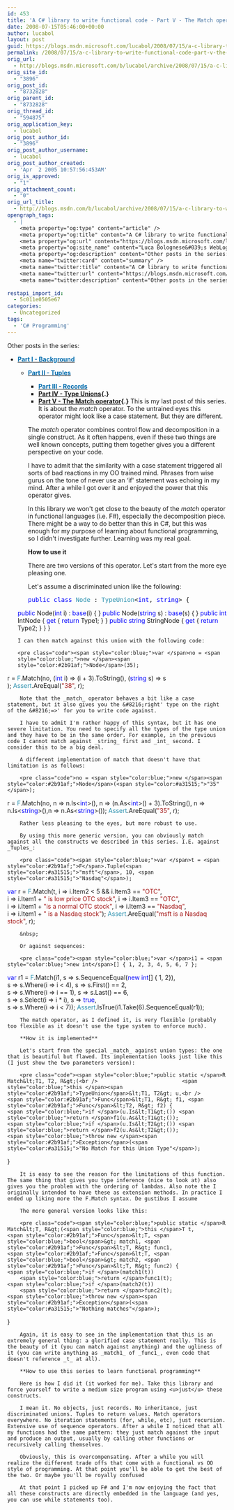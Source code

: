 ```yaml
---
id: 453
title: 'A C# library to write functional code - Part V - The Match operator'
date: 2008-07-15T05:46:00+00:00
author: lucabol
layout: post
guid: https://blogs.msdn.microsoft.com/lucabol/2008/07/15/a-c-library-to-write-functional-code-part-v-the-match-operator/
permalink: /2008/07/15/a-c-library-to-write-functional-code-part-v-the-match-operator/
orig_url:
  - http://blogs.msdn.microsoft.com/b/lucabol/archive/2008/07/15/a-c-library-to-write-functional-code-part-v-the-match-operator.aspx
orig_site_id:
  - "3896"
orig_post_id:
  - "8732828"
orig_parent_id:
  - "8732828"
orig_thread_id:
  - "594875"
orig_application_key:
  - lucabol
orig_post_author_id:
  - "3896"
orig_post_author_username:
  - lucabol
orig_post_author_created:
  - 'Apr  2 2005 10:57:56:453AM'
orig_is_approved:
  - "1"
orig_attachment_count:
  - "0"
orig_url_title:
  - http://blogs.msdn.com/b/lucabol/archive/2008/07/15/a-c-library-to-write-functional-code-part-v-the-match-operator.aspx
opengraph_tags:
  - |
    <meta property="og:type" content="article" />
    <meta property="og:title" content="A C# library to write functional code  - Part V  - The Match operator" />
    <meta property="og:url" content="https://blogs.msdn.microsoft.com/lucabol/2008/07/15/a-c-library-to-write-functional-code-part-v-the-match-operator/" />
    <meta property="og:site_name" content="Luca Bolognese&#039;s WebLog" />
    <meta property="og:description" content="Other posts in the series: Part I  - Background Part II  - Tuples Part III  - Records Part IV  - Type Unions Part V  - The Match operator This is my last post of this series. It is about the match operator. To the untrained eyes this operator might look like a case statement. But..." />
    <meta name="twitter:card" content="summary" />
    <meta name="twitter:title" content="A C# library to write functional code  - Part V  - The Match operator" />
    <meta name="twitter:url" content="https://blogs.msdn.microsoft.com/lucabol/2008/07/15/a-c-library-to-write-functional-code-part-v-the-match-operator/" />
    <meta name="twitter:description" content="Other posts in the series: Part I  - Background Part II  - Tuples Part III  - Records Part IV  - Type Unions Part V  - The Match operator This is my last post of this series. It is about the match operator. To the untrained eyes this operator might look like a case statement. But..." />
    
restapi_import_id:
  - 5c011e0505e67
categories:
  - Uncategorized
tags:
  - 'C# Programming'
---
```

Other posts in the series:

  * [**<font color="#006bad">Part I  - Background</font>**](http://blogs.msdn.com/lucabol/archive/2008/04/01/a-c-library-to-write-functional-code-part-i-background.aspx) 
      * [**<font color="#006bad">Part II  - Tuples</font>**](http://blogs.msdn.com/lucabol/archive/2008/04/08/a-c-library-to-write-functional-code-part-ii-tuples.aspx) 
          * **[<font color="#006bad">Part III  - Records</font>](http://blogs.msdn.com/lucabol/archive/2008/04/21/a-c-library-to-write-functional-code-part-iii-records.aspx)**
          * **[Part IV  - Type Unions](http://blogs.msdn.com/lucabol/archive/2008/06/06/a-c-library-to-write-functional-code-part-iv-type-unions.aspx){.}**
          * **[Part V  - The Match operator](http://blogs.msdn.com/lucabol/archive/2008/07/15/a-c-library-to-write-functional-code-part-v-the-match-operator.aspx){.}**
        This is my last post of this series. It is about the _match_ operator. To the untrained eyes this operator might look like a case statement. But they are different.
        
        The _match_ operator combines control flow and decomposition in a single construct. As it often happens, even if these two things are well known concepts, putting them together gives you a different perspective on your code.
        
        I have to admit that the similarity with a case statement triggered all sorts of bad reactions in my OO trained mind. Phrases from wise gurus on the tone of never use an &#8216;if' statement was echoing in my mind. After a while I got over it and enjoyed the power that this operator gives.
        
        In this library we won't get close to the beauty of the _match_ operator in functional languages (i.e. F#), especially the decomposition piece. There might be a way to do better than this in C#, but this was enough for my purpose of learning about functional programming, so I didn't investigate further. Learning was my real goal.
        
        **How to use it**
        
        There are two versions of this operator. Let's start from the more eye pleasing one.
        
        Let's assume a discriminated union like the following:
        
        <pre class="code"><span style="color:blue;">public class </span><span style="color:#2b91af;">Node </span>: <span style="color:#2b91af;">TypeUnion</span>&lt;<span style="color:blue;">int</span>, <span style="color:blue;">string</span>&gt; {
    <span style="color:blue;">public </span>Node(<span style="color:blue;">int </span>i) : <span style="color:blue;">base</span>(i) { }
    <span style="color:blue;">public </span>Node(<span style="color:blue;">string </span>s) : <span style="color:blue;">base</span>(s) { }
    <span style="color:blue;">public int </span>IntNode { <span style="color:blue;">get </span>{ <span style="color:blue;">return </span>Type1; } }
    <span style="color:blue;">public string </span>StringNode { <span style="color:blue;">get </span>{ <span style="color:blue;">return </span>Type2; } }
}</pre>
        
        
        
        I can then match against this union with the following code:
        
        <pre class="code"><span style="color:blue;">var </span>no = <span style="color:blue;">new </span><span style="color:#2b91af;">Node</span>(35);
r = <span style="color:#2b91af;">F</span>.Match(no,
                (<span style="color:blue;">int </span>i)    =&gt; (i + 3).ToString(),
                (<span style="color:blue;">string </span>s) =&gt; s<br />            );
<span style="color:#2b91af;">Assert</span>.AreEqual(<span style="color:#a31515;">"38"</span>, r);</pre>
        
        
        
        Note that the _match_ operator behaves a bit like a case statement, but it also gives you the &#8216;right' type on the right of the &#8216;=>' for you to write code against.
        
        I have to admit I'm rather happy of this syntax, but it has one severe limitation. You need to specify all the types of the type union and they have to be in the same order. For example, in the previous code I cannot match against _string_ first and _int_ second. I consider this to be a big deal.
        
        A different implementation of match that doesn't have that limitation is as follows:
        
        <pre class="code">no = <span style="color:blue;">new </span><span style="color:#2b91af;">Node</span>(<span style="color:#a31515;">"35"</span>);
r = <span style="color:#2b91af;">F</span>.Match(no,
    n =&gt; n.Is&lt;<span style="color:blue;">int</span>&gt;(),   n =&gt; (n.As&lt;<span style="color:blue;">int</span>&gt;() + 3).ToString(),
    n =&gt; n.Is&lt;<span style="color:blue;">string</span>&gt;(),n =&gt; n.As&lt;<span style="color:blue;">string</span>&gt;());
<span style="color:#2b91af;">Assert</span>.AreEqual(<span style="color:#a31515;">"35"</span>, r);</pre>
        
        Rather less pleasing to the eyes, but more robust to use.
        
        By using this more generic version, you can obviously match against all the constructs we described in this series. I.E. against _Tuples_:
        
        <pre class="code"><span style="color:blue;">var </span>t = <span style="color:#2b91af;">F</span>.Tuple(<span style="color:#a31515;">"msft"</span>, 10, <span style="color:#a31515;">"Nasdaq"</span>);
<span style="color:blue;">var </span>r = <span style="color:#2b91af;">F</span>.Match(t,
    i =&gt; i.Item2 &lt; 5 && i.Item3 == <span style="color:#a31515;">"OTC"</span>, <br />         i =&gt; i.Item1 + <span style="color:#a31515;">" is low price OTC stock"</span>,
    i =&gt; i.Item3 == <span style="color:#a31515;">"OTC"</span>,<br />         i =&gt; i.Item1 + <span style="color:#a31515;">"is a normal OTC stock"</span>,
    i =&gt; i.Item3 == <span style="color:#a31515;">"Nasdaq"</span>, <br />         i =&gt; i.Item1 + <span style="color:#a31515;">" is a Nasdaq stock"</span>);
<span style="color:#2b91af;">Assert</span>.AreEqual(<span style="color:#a31515;">"msft is a Nasdaq stock"</span>, r);</pre>
        
        &nbsp;
        
        Or against sequences:
        
        <pre class="code"><span style="color:blue;">var </span>i1 = <span style="color:blue;">new int</span>[] { 1, 2, 3, 4, 5, 6, 7 };
<span style="color:blue;">var </span>r1 = <span style="color:#2b91af;">F</span>.Match(i1,
                s =&gt; s.SequenceEqual(<span style="color:blue;">new int</span>[] { 1, 2}),    <br />                       s =&gt; s.Where(i =&gt; i &lt; 4),
                s =&gt; s.First() == 2,                        <br />                       s =&gt; s.Where(i =&gt; i == 1),
                s =&gt; s.Last() == 6,                         <br />                       s =&gt; s.Select(i =&gt; i * i),
                s =&gt; <span style="color:blue;">true</span>,                                  <br />                       s =&gt; s.Where(i =&gt; i &lt; 7));
<span style="color:#2b91af;">Assert</span>.IsTrue(i1.Take(6).SequenceEqual(r1));</pre>
        
        The match operator, as I defined it, is very flexible (probably too flexible as it doesn't use the type system to enforce much).
        
        **How it is implemented**
        
        Let's start from the special _match_ against union types: the one that is beautiful but flawed. Its implementation looks just like this (I just show the two parameters version):
        
        <pre class="code"><span style="color:blue;">public static </span>R Match&lt;T1, T2, R&gt;(<br />                           <span style="color:blue;">this </span><span style="color:#2b91af;">TypeUnion</span>&lt;T1, T2&gt; u,<br />                           <span style="color:#2b91af;">Func</span>&lt;T1, R&gt; f1, <span style="color:#2b91af;">Func</span>&lt;T2, R&gt; f2) {
    <span style="color:blue;">if </span>(u.Is&lt;T1&gt;()) <span style="color:blue;">return </span>f1(u.As&lt;T1&gt;());
    <span style="color:blue;">if </span>(u.Is&lt;T2&gt;()) <span style="color:blue;">return </span>f2(u.As&lt;T2&gt;());
    <span style="color:blue;">throw new </span><span style="color:#2b91af;">Exception</span>(<span style="color:#a31515;">"No Match for this Union Type"</span>);
}</pre>
        
        It is easy to see the reason for the limitations of this function. The same thing that gives you type inference (nice to look at) also gives you the problem with the ordering of lambdas. Also note the I originally intended to have these as extension methods. In practice I ended up liking more the F.Match syntax. De gustibus I assume
        
        The more general version looks like this:
        
        <pre class="code"><span style="color:blue;">public static </span>R Match&lt;T, R&gt;(<span style="color:blue;">this </span>T t,
    <span style="color:#2b91af;">Func</span>&lt;T, <span style="color:blue;">bool</span>&gt; match1, <span style="color:#2b91af;">Func</span>&lt;T, R&gt; func1,
    <span style="color:#2b91af;">Func</span>&lt;T, <span style="color:blue;">bool</span>&gt; match2, <span style="color:#2b91af;">Func</span>&lt;T, R&gt; func2) {
    <span style="color:blue;">if </span>(match1(t))
        <span style="color:blue;">return </span>func1(t);
    <span style="color:blue;">if </span>(match2(t))
        <span style="color:blue;">return </span>func2(t);
    <span style="color:blue;">throw new </span><span style="color:#2b91af;">Exception</span>(<span style="color:#a31515;">"Nothing matches"</span>);
}</pre>
        
        Again, it is easy to see in the implementation that this is an extremely general thing: a glorified case statement really. This is the beauty of it (you can match against anything) and the ugliness of it (you can write anything as _match1_ of _func1_, even code that doesn't reference _t_ at all).
        
        **How to use this series to learn functional programming**
        
        Here is how I did it (it worked for me). Take this library and force yourself to write a medium size program using <u>just</u> these constructs.
        
        I mean it. No objects, just records. No inheritance, just discriminated unions. Tuples to return values. Match operators everywhere. No iteration statements (for, while, etc), just recursion. Extensive use of sequence operators. After a while I noticed that all my functions had the same pattern: they just match against the input and produce an output, usually by calling other functions or recursively calling themselves.
        
        Obviously, this is overcompensating. After a while you will realize the different trade offs that come with a functional vs OO style of programming. At that point you'll be able to get the best of the two. Or maybe you'll be royally confused
        
        At that point I picked up F# and I'm now enjoying the fact that all these constructs are directly embedded in the language (and yes, you can use while statements too).